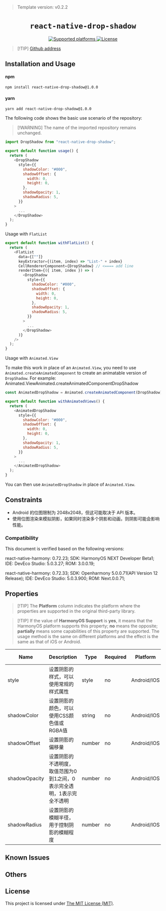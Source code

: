 > Template version: v0.2.2

<p align="center">
  <h1 align="center"> <code>react-native-drop-shadow</code> </h1>
</p>
<p align="center">
    <a href="https://github.com/hoanglam10499/react-native-drop-shadow">
        <img src="https://img.shields.io/badge/platforms-android%20|%20ios%20|%20harmony%20-lightgrey.svg" alt="Supported platforms" />
    </a>
    <a href="https://github.com/hoanglam10499/react-native-drop-shadow/blob/master/LICENSE">
        <img src="https://img.shields.io/badge/license-MIT-green.svg" alt="License" />
        <!-- <img src="https://img.shields.io/badge/license-Apache-blue.svg" alt="License" /> -->
    </a>
</p>

> [!TIP] [Github address](https://github.com/hoanglam10499/react-native-drop-shadow)

## Installation and Usage

<!-- tabs:start -->

#### **npm**

```bash
npm install react-native-drop-shadow@1.0.0
```

#### **yarn**

```bash
yarn add react-native-drop-shadow@1.0.0
```

<!-- tabs:end -->

The following code shows the basic use scenario of the repository:

> [!WARNING] The name of the imported repository remains unchanged.

```js
import DropShadow from "react-native-drop-shadow";
```

```js
export default function usage() {
  return (
    <DropShadow
      style={{
        shadowColor: "#000",
        shadowOffset: {
          width: 0,
          height: 0,
        },
        shadowOpacity: 1,
        shadowRadius: 5,
      }}
    >
      ...
    </DropShadow>
  );
}
```

 Usage with `FlatList`

```js
export default function withFlatList() {
  return (
    <FlatList
      data={[""]}
      keyExtractor={(item, index) => "List-" + index}
      CellRendererComponent={DropShadow} // <==== add line
      renderItem={({ item, index }) => (
        <DropShadow
          style={{
            shadowColor: "#000",
            shadowOffset: {
              width: 0,
              height: 0,
            },
            shadowOpacity: 1,
            shadowRadius: 5,
          }}
        >
          ...
        </DropShadow>
      )}
    />
  );
}
```

Usage with `Animated.View`

To make this work in place of an `Animated.View`, you need to use `Animated.createAnimatedComponent` to create an animatable version of `DropShadow`. For example: Animated.ViewAnimated.createAnimatedComponentDropShadow

```js
const AnimatedDropShadow = Animated.createAnimatedComponent(DropShadow);

export default function withAnimatedViews() {
  return (
    <AnimatedDropShadow
      style={{
        shadowColor: "#000",
        shadowOffset: {
          width: 0,
          height: 0,
        },
        shadowOpacity: 1,
        shadowRadius: 5,
      }}
    >
      ...
    </AnimatedDropShadow>
  );
}
```
You can then use `AnimatedDropShadow` in place of `Animated.View`.

## Constraints
- Android 的位图限制为 2048x2048，但这可能取决于 API 版本。
- 使用位图渲染来模拟阴影，如果同时渲染多个阴影和动画，则阴影可能会影响性能。

### Compatibility

This document is verified based on the following versions:

react-native-harmony: 0.72.23; SDK: HarmonyOS NEXT Developer Beta1; IDE: DevEco Studio: 5.0.3.27; ROM: 3.0.0.19;

react-native-harmony: 0.72.33; SDK: Openharmony 5.0.0.71(API Version 12 Release); IDE: DevEco Studio: 5.0.3.900; ROM: Next.0.0.71;

## Properties

> [!TIP] The **Platform** column indicates the platform where the properties are supported in the original third-party library.

> [!TIP] If the value of **HarmonyOS Support** is **yes**, it means that the HarmonyOS platform supports this property; **no** means the opposite; **partially** means some capabilities of this property are supported. The usage method is the same on different platforms and the effect is the same as that of iOS or Android.

| Name | Description | Type | Required | Platform | HarmonyOS Support  |
| ---- | ----------- | ---- | -------- | -------- | ------------------ |
| style  | 设置阴影的样式，可以使用常规的样式属性  | style  | no | Android/IOS  | yes |
| shadowColor  | 设置阴影的颜色，可以使用CSS颜色值或RGBA值  | string  | no | Android/IOS  | yes |
| shadowOffset  | 设置阴影的偏移量  | number  | no | Android/IOS  | yes |
| shadowOpacity  | 设置阴影的不透明度，取值范围为0到1之间，0表示完全透明，1表示完全不透明  | number  | no | Android/IOS  | yes |
| shadowRadius  | 设置阴影的模糊半径，用于控制阴影的模糊程度  | number  | no | Android/IOS  | yes |

## Known Issues

## Others

## License

This project is licensed under [The MIT License (MIT)](https://github.com/hoanglam10499/react-native-drop-shadow/blob/master/LICENSE).